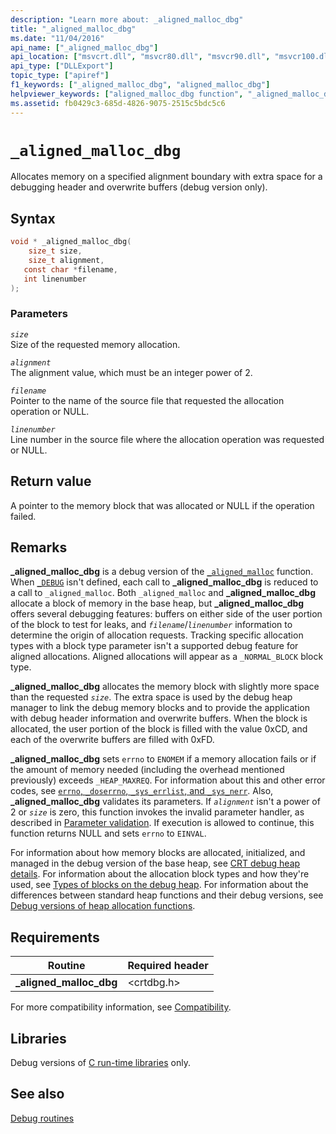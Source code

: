 ```yaml
---
description: "Learn more about: _aligned_malloc_dbg"
title: "_aligned_malloc_dbg"
ms.date: "11/04/2016"
api_name: ["_aligned_malloc_dbg"]
api_location: ["msvcrt.dll", "msvcr80.dll", "msvcr90.dll", "msvcr100.dll", "msvcr100_clr0400.dll", "msvcr110.dll", "msvcr110_clr0400.dll", "msvcr120.dll", "msvcr120_clr0400.dll", "ucrtbase.dll"]
api_type: ["DLLExport"]
topic_type: ["apiref"]
f1_keywords: ["_aligned_malloc_dbg", "aligned_malloc_dbg"]
helpviewer_keywords: ["aligned_malloc_dbg function", "_aligned_malloc_dbg function"]
ms.assetid: fb0429c3-685d-4826-9075-2515c5bdc5c6
---
```

# `_aligned_malloc_dbg`

Allocates memory on a specified alignment boundary with extra space for a debugging header and overwrite buffers (debug version only).

## Syntax

```C
void * _aligned_malloc_dbg(
    size_t size,
    size_t alignment,
   const char *filename,
   int linenumber
);
```

### Parameters

*`size`*\
Size of the requested memory allocation.

*`alignment`*\
The alignment value, which must be an integer power of 2.

*`filename`*\
Pointer to the name of the source file that requested the allocation operation or NULL.

*`linenumber`*\
Line number in the source file where the allocation operation was requested or NULL.

## Return value

A pointer to the memory block that was allocated or NULL if the operation failed.

## Remarks

**_aligned_malloc_dbg** is a debug version of the [`_aligned_malloc`](aligned-malloc.md) function. When [`_DEBUG`](../debug.md) isn't defined, each call to **_aligned_malloc_dbg** is reduced to a call to `_aligned_malloc`. Both `_aligned_malloc` and **_aligned_malloc_dbg** allocate a block of memory in the base heap, but **_aligned_malloc_dbg** offers several debugging features: buffers on either side of the user portion of the block to test for leaks, and *`filename`*/*`linenumber`* information to determine the origin of allocation requests. Tracking specific allocation types with a block type parameter isn't a supported debug feature for aligned allocations. Aligned allocations will appear as a `_NORMAL_BLOCK` block type.

**_aligned_malloc_dbg** allocates the memory block with slightly more space than the requested *`size`*. The extra space is used by the debug heap manager to link the debug memory blocks and to provide the application with debug header information and overwrite buffers. When the block is allocated, the user portion of the block is filled with the value 0xCD, and each of the overwrite buffers are filled with 0xFD.

**_aligned_malloc_dbg** sets `errno` to `ENOMEM` if a memory allocation fails or if the amount of memory needed (including the overhead mentioned previously) exceeds `_HEAP_MAXREQ`. For information about this and other error codes, see [`errno`, `_doserrno`, `_sys_errlist`, and `_sys_nerr`](../errno-doserrno-sys-errlist-and-sys-nerr.md). Also, **_aligned_malloc_dbg** validates its parameters. If *`alignment`* isn't a power of 2 or *`size`* is zero, this function invokes the invalid parameter handler, as described in [Parameter validation](../parameter-validation.md). If execution is allowed to continue, this function returns NULL and sets `errno` to `EINVAL`.

For information about how memory blocks are allocated, initialized, and managed in the debug version of the base heap, see [CRT debug heap details](/visualstudio/debugger/crt-debug-heap-details). For information about the allocation block types and how they're used, see [Types of blocks on the debug heap](/visualstudio/debugger/crt-debug-heap-details). For information about the differences between standard heap functions and their debug versions, see [Debug versions of heap allocation functions](/visualstudio/debugger/debug-versions-of-heap-allocation-functions).

## Requirements

|Routine|Required header|
|-------------|---------------------|
|**_aligned_malloc_dbg**|\<crtdbg.h>|

For more compatibility information, see [Compatibility](../compatibility.md).

## Libraries

Debug versions of [C run-time libraries](../crt-library-features.md) only.

## See also

[Debug routines](../debug-routines.md)

